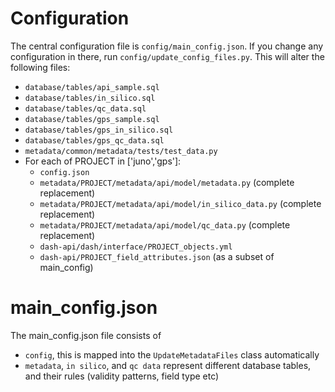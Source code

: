 # Configuration
The central configuration file is `config/main_config.json`. If you change any
configuration in there, run `config/update_config_files.py`. This will alter the following files:
- `database/tables/api_sample.sql`
- `database/tables/in_silico.sql`
- `database/tables/qc_data.sql`
- `database/tables/gps_sample.sql`
- `database/tables/gps_in_silico.sql`
- `database/tables/gps_qc_data.sql`
- `metadata/common/metadata/tests/test_data.py`
- For each of PROJECT in ['juno','gps']:
  - `config.json`
  - `metadata/PROJECT/metadata/api/model/metadata.py` (complete replacement)
  - `metadata/PROJECT/metadata/api/model/in_silico_data.py` (complete replacement)
  - `metadata/PROJECT/metadata/api/model/qc_data.py` (complete replacement)
  - `dash-api/dash/interface/PROJECT_objects.yml`
  - `dash-api/PROJECT_field_attributes.json` (as a subset of main_config)

# main_config.json
The main_config.json file consists of
- `config`, this is mapped into the `UpdateMetadataFiles` class automatically
- `metadata`, `in silico`, and `qc data` represent different database tables, and their rules (validity patterns, field type etc)